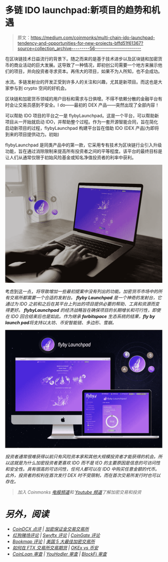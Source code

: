 # 多链 IDO launchpad:新项目的趋势和机遇

> 原文：<https://medium.com/coinmonks/multi-chain-ido-launchpad-tendency-and-opportunities-for-new-projects-bffd51f61367?source=collection_archive---------56----------------------->

在区块链技术日益流行的背景下。随之而来的是基于技术进步以及区块链和加密货币的商业活动的巨大发展。这导致了一种情况，即初创公司需要一个地方来展示他们的项目，并向投资者寻求资本。再伟大的项目，如果不为人所知，也不会成功。

水流。多链发射台的开发正受到许多人的关注和兴趣，尤其是新项目。而这也是大家参与到 crypto 空间的好机会。

区块链和加密货币领域的用户目标和需求与日俱增。不得不依赖分散的金融平台有时会让交易员感到不安全。I do——最初的 DEX 产品——突然出现了全部内容！

可以帮助 IDO 项目的平台之一是 flybyLaunchpad。这是一个平台，可以帮助新项目从一开始就启动 IDO，并帮助整个过程。作为一套开源智能合同，旨在简化启动新项目的过程，flybyLaunchpad 构建平台旨在借助 IDO (DEX 产品)为即将到来的项目提供动力。初始)

flybyLaunchpad 是同类产品中的第一款，它采用专有技术为区块链行业引入升级功能，旨在通过消除限制来提高所有投资者之间的平等程度。该平台的最终目标是让人们从通常仅限于初始风险基金或知名净值投资者的利率中获利。

![](img/e8251151c8837e542f33093634c7b80f.png)

考虑到这一点，*将导致增加一些最初提案中没有列出的功能。加密货币市场中的所有交易所都需要一个合适的发射台。 ***flyby Launchpad*** 是一个神奇的发射台，它通过为 IDO 之前和之后在其平台上列出的项目提供必要的帮助、工具和资源而变得更好。 ***flybyLaunchpad*** 的经济战略旨在确保项目的长期增长和可行性，即使在 IDO 回合结束后也是如此。作为继承 ***forbitspace*** 生态系统的结果，***fly by launch pad***将支持以太坊、币安智能链、多边形、雪崩。*

*![](img/bda857b21f19825b63a6aa5a5741344d.png)*

*投资者通常很难获得以前只有风险资本家和其他大规模投资者才能获得的机会。所以这就是为什么加密投资者更喜欢 IDO 而不是 IEO 的主要原因是信息的可访问性和安全性。具有很高的可访问性，任何人都可以在 IDO 中购买任意金额的代币。此外，投资者的权利在首次发行 DEX 时不受限制，而在首次交易所发行时也可以存在。*

> *加入 Coinmonks [电报频道](https://t.me/coincodecap)和 [Youtube 频道](https://www.youtube.com/c/coinmonks/videos)了解加密交易和投资*

# *另外，阅读*

*   *[CoinDCX 点评](/coinmonks/coindcx-review-8444db3621a2) | [加密保证金交易交易所](https://coincodecap.com/crypto-margin-trading-exchanges)*
*   *[红狗赌场评论](https://coincodecap.com/red-dog-casino-review) | [Swyftx 评论](https://coincodecap.com/swyftx-review) | [CoinGate 评论](https://coincodecap.com/coingate-review)*
*   *[Bookmap 评论](https://coincodecap.com/bookmap-review-2021-best-trading-software) | [美国 5 大最佳加密交易所](https://coincodecap.com/crypto-exchange-usa)*
*   *[如何在 FTX 交易所交易期货](https://coincodecap.com/ftx-futures-trading) | [OKEx vs 币安](https://coincodecap.com/okex-vs-binance)*
*   *[CoinLoan 审查](https://coincodecap.com/coinloan-review) | [YouHodler 审查](/coinmonks/youhodler-4-easy-ways-to-make-money-98969b9689f2) | [BlockFi 审查](https://coincodecap.com/blockfi-review)*